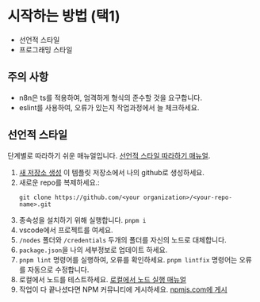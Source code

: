 # 시작하는 방법 (택1)
- 선언적 스타일
- 프로그래밍 스타일

## 주의 사항
- n8n은 ts를 적용하여, 엄격하게 형식의 준수할 것을 요구합니다.
- eslint를 사용하여, 오류가 있는지 작업과정에서 늘 체크하세요.

## 선언적 스타일

단계별로 따라하기 쉬운 매뉴얼입니다. [선언적 스타일 따라하기 매뉴얼](https://docs.n8n.io/integrations/creating-nodes/build/declarative-style-node/#prerequisites).

1. [새 저장소 생성](https://github.com/n8n-io/n8n-nodes-starter/generate) 이 템플릿 저장소에서 나의 github로 생성하세요.
2. 새로운 repo를 복제하세요.:
   ```
   git clone https://github.com/<your organization>/<your-repo-name>.git
   ```
3. 종속성을 설치하기 위해 실행합니다. `pnpm i`
4. vscode에서 프로젝트를 여세요.
5. `/nodes` 폴더와 `/credentials` 두개의 폴더를 자신의 노드로 대체합니다.
6. `package.json`을 나의 세부정보로 업데이트 하세요.
7. `pnpm lint` 명령어를 실행하여, 오류를 확인하세요. `pnpm lintfix` 명령어는 오류를 자동으로 수정합니다.
8. 로컬에서 노드를 테스트하세요. [로컬에서 노드 실행 매뉴얼](https://docs.n8n.io/integrations/creating-nodes/test/run-node-locally/)
11. 작업이 다 끝나셨다면 NPM 커뮤니티에 게시하세요. [npmjs.com에 게시](https://docs.npmjs.com/packages-and-modules/contributing-packages-to-the-registry)
